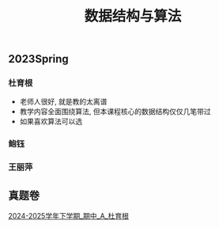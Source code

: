 ﻿---
title: 数据结构与算法
---


## 2023Spring

### 杜育根

- 老师人很好, 就是教的太离谱
- 教学内容全面围绕算法, 但本课程核心的数据结构仅仅几笔带过
- 如果喜欢算法可以选

### 鲍钰

### 王丽萍

## 真题卷

[2024-2025学年下学期_期中_A_杜育根](https://drive.vanillaaaa.org/SharedCourses/软件工程学院/数据结构与算法/2024-2025学年下学期_期中_A_杜育根.pdf)
